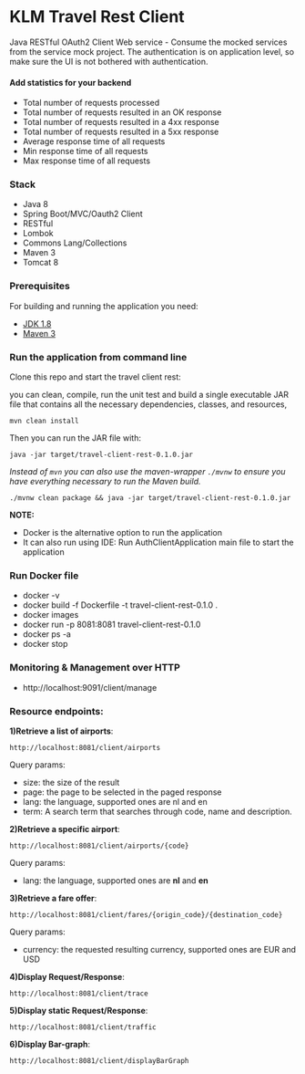 KLM Travel Rest Client
======================

Java RESTful OAuth2 Client Web service - Consume the mocked services from the service mock project.
The authentication is on application level, so make sure the UI is not bothered with authentication.

#### Add statistics for your backend
- Total number of requests processed
- Total number of requests resulted in an OK response
- Total number of requests resulted in a 4xx response
- Total number of requests resulted in a 5xx response
- Average response time of all requests
- Min response time of all requests
- Max response time of all requests

### Stack
* Java 8
* Spring Boot/MVC/Oauth2 Client
* RESTful
* Lombok
* Commons Lang/Collections
* Maven 3
* Tomcat 8

### Prerequisites
For building and running the application you need:

- [JDK 1.8](http://www.oracle.com/technetwork/java/javase/downloads/jdk8-downloads-2133151.html)
- [Maven 3](https://maven.apache.org)


### Run the application from command line
Clone this repo and start the travel client rest:

you can clean, compile, run the unit test and  build a single executable JAR file that contains all the necessary dependencies, classes, and resources, 
```
mvn clean install
```
Then you can run the JAR file with:
```
java -jar target/travel-client-rest-0.1.0.jar
```

*Instead of `mvn` you can also use the maven-wrapper `./mvnw` to ensure you have everything necessary to run the Maven build.*
````
./mvnw clean package && java -jar target/travel-client-rest-0.1.0.jar
````

**NOTE:** 
- Docker is the alternative option to run the application
- It can also run using IDE: Run AuthClientApplication main file to start the application

### Run Docker file 
* docker -v
* docker build -f Dockerfile -t travel-client-rest-0.1.0 .
* docker images
* docker run -p 8081:8081 travel-client-rest-0.1.0
* docker ps -a
* docker stop <container-id>

### Monitoring & Management over HTTP 
- http://localhost:9091/client/manage


### Resource endpoints:

**1)Retrieve a list of airports**:

`http://localhost:8081/client/airports`

Query params:

- size: the size of the result
- page: the page to be selected in the paged response
- lang: the language, supported ones are nl and en
- term: A search term that searches through code, name and description.

**2)Retrieve a specific airport**:

`http://localhost:8081/client/airports/{code}`

Query params:

- lang: the language, supported ones are **nl** and **en**

**3)Retrieve a fare offer**:

`http://localhost:8081/client/fares/{origin_code}/{destination_code}`

Query params:

- currency: the requested resulting currency, supported ones are EUR and USD

**4)Display Request/Response**:

`http://localhost:8081/client/trace`

**5)Display static Request/Response**:

`http://localhost:8081/client/traffic`

**6)Display Bar-graph**:

`http://localhost:8081/client/displayBarGraph`




